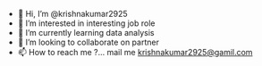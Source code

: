 - 👋 Hi, I’m @krishnakumar2925
- 👀 I’m interested in interesting job role
- 🌱 I’m currently learning data analysis
- 💞️ I’m looking to collaborate on partner
- 📫 How to reach me ?... mail me krishnakumar2925@gamil.com

<!---
krishnakumar2925/krishnakumar2925 is a ✨ special ✨ repository because its `README.md` (this file) appears on your GitHub profile.
You can click the Preview link to take a look at your changes.
--->
